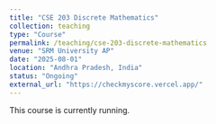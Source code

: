 ```yaml
---
title: "CSE 203 Discrete Mathematics"
collection: teaching
type: "Course"
permalink: /teaching/cse-203-discrete-mathematics
venue: "SRM University AP"
date: "2025-08-01"
location: "Andhra Pradesh, India"
status: "Ongoing"
external_url: "https://checkmyscore.vercel.app/"
---
```


This course is currently running.